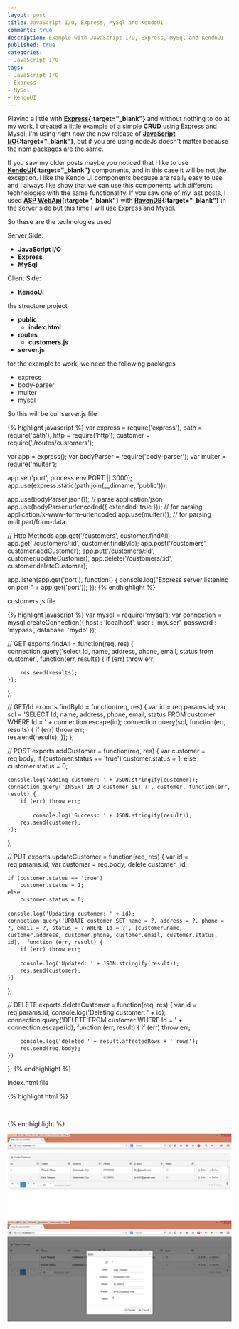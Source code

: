 ```yaml
---
layout: post
title: JavaScript I/O, Express, MySql and KendoUI
comments: true
description: Example with JavaScript I/O, Express, MySql and KendoUI
published: true
categories:
- JavaScript I/O
tags:
- JavaScript I/O
- Express
- MySql
- KendoUI
---
```


Playing a little with **[Express](http://expressjs.com/){:target="_blank"}** and without nothing to do at my work, I created a little example of a simple **CRUD** using Express 
and Mysql, I'm using right now the new release of **[JavaScript I/O](https://iojs.org/){:target="_blank"}**, but if you are using nodeJs doesn't matter because the npm packages are the same.

If you saw my older posts maybe you noticed that I like to use **[KendoUI](http://demos.telerik.com/kendo-ui/){:target="_blank"}** components, and in this case it will be not the exception. I like 
the Kendo UI components because are really easy to use and I always like show that we can use this components with different technologies with the same functionality. 
If you saw one of my last posts, I used **[ASP WebApi](http://www.asp.net/web-api/){:target="_blank"}** with **[RavenDB](http://ravendb.net/){:target="_blank"}** in the server side but this time I will use Express and Mysql.

So these are the technologies used

Server Side:

* **JavaScript I/O**
* **Express**
* **MySql**

Client Side:

* **KendoUI**

the structure project

* **public**
    * **index.html**
* **routes**
    * **customers.js** 
* **server.js** 

for the example to work, we need the following packages

* express
* body-parser
* multer
* mysql

So this will be our server.js file

{% highlight javascript %}
var express = require('express'),
    path = require('path'),
    http = require('http');
    customer = require('./routes/customers');

var app = express();
var bodyParser = require('body-parser');
var multer = require('multer'); 

app.set('port', process.env.PORT || 3000);
app.use(express.static(path.join(__dirname, 'public')));

app.use(bodyParser.json());  // parse application/json
app.use(bodyParser.urlencoded({ extended: true })); // for parsing application/x-www-form-urlencoded
app.use(multer()); // for parsing multipart/form-data

// Http Methods
app.get('/customers', customer.findAll);
app.get('/customers/:id', customer.findById);
app.post('/customers', customer.addCustomer);
app.put('/customers/:id', customer.updateCustomer);
app.delete('/customers/:id', customer.deleteCustomer);

app.listen(app.get('port'), function() {
    console.log("Express server listening on port " + app.get('port'));
});
{% endhighlight %}

customers.js file

{% highlight javascript %}
var mysql      = require('mysql');
var connection = mysql.createConnection({
  host     : 'localhost',
  user     : 'myuser',
  password : 'mypass',
  database: 'mydb'
});

// GET
exports.findAll = function(req, res) {	
    connection.query('select Id, name, address, phone, email, status from customer', function(err, results) {
        if (err) throw err;
	  
        res.send(results);
    });
};

// GET/Id
exports.findById = function(req, res) {
    var id = req.params.id;
    var sql = 'SELECT Id, name, address, phone, email, status FROM customer WHERE Id = ' + connection.escape(id);
    connection.query(sql, function(err, results) {
        if (err) throw err;		  
            res.send(results);
        });
};

// POST
exports.addCustomer = function(req, res) {
    var customer = req.body;
    if (customer.status == 'true')
        customer.status = 1;
    else
        customer.status = 0;
		
    console.log('Adding customer: ' + JSON.stringify(customer)); 	
    connection.query('INSERT INTO customer SET ?', customer, function(err, result) {
        if (err) throw err;

            console.log('Success: ' + JSON.stringify(result));
        res.send(customer);
    });
};

// PUT
exports.updateCustomer = function(req, res) {
    var id = req.params.id;
    var customer = req.body;
    delete customer._id;
    	
    if (customer.status == 'true')
        customer.status = 1;
    else
        customer.status = 0;

    console.log('Updating customer: ' + id);
    connection.query('UPDATE customer SET name = ?, address = ?, phone = ?, email = ?, status = ? WHERE Id = ?', [customer.name, customer.address, customer.phone, customer.email, customer.status, id],  function (err, result) {
        if (err) throw err;

        console.log('Updated: ' + JSON.stringify(result));
        res.send(customer);
    })
};

// DELETE
exports.deleteCustomer = function(req, res) {
    var id = req.params.id;
    console.log('Deleting customer: ' + id);
    connection.query('DELETE FROM customer WHERE Id = ' + connection.escape(id), function (err, result) {
        if (err) throw err;

        console.log('deleted ' + result.affectedRows + ' rows');
        res.send(req.body);
    })	
};
{% endhighlight %}

index.html file

{% highlight html %}
<link rel="stylesheet" href="http://cdn.kendostatic.com/2014.1.318/styles/kendo.common.min.css" />
<link rel="stylesheet" href="http://cdn.kendostatic.com/2014.1.318/styles/kendo.bootstrap.min.css" />

<script src="http://cdn.kendostatic.com/2014.1.318/js/jquery.min.js"></script>
<script src="http://cdn.kendostatic.com/2014.1.318/js/kendo.all.min.js"></script>

<br />
<div id="grid"></div>

<script>
    var remoteDataSource = new kendo.data.DataSource({
        pageSize: 20,
         transport: {
             read: {
                 url: "http://localhost:3000/customers/",
                 dataType: "json"
             },
             create: {
                 url: "http://localhost:3000/customers/",
                 dataType: "json",
                 type: "POST"
             },
             update: {
                 url : function (item) {
                     return 'http://localhost:3000/customers/' + item.Id;
                 },
                 dataType: "json",
                 type: "PUT"
             },
             destroy: {
                 url : function (item) {
                     return 'http://localhost:3000/customers/' + item.Id;
                 },
                 dataType: "json",
                 type: "DELETE"
             }
         },
         schema: {
             model: {
                 id: "Id",
                 fields: {
                     Id: { editable: false, type: "number" },
                     name: { validation: { required: true} },
                     address: { validation: { required: true} },
                     phone: { validation: { required: true} },
                     email: { validation: { required: true} },
                     status: { type: "boolean" }
                 }
             }
         }
     });

    $('#grid').kendoGrid({
        dataSource: remoteDataSource,
        toolbar: [{name:"create", text: "Create Customer"}],
        editable: "popup",
        scrollable: true,
        sortable: true,
        filterable: true,
        pageable: {
            refresh: true,
            pageSizes: true,
            buttonCount: 5
        },
        columns: [
                {
                    field: "Id",
                    title: "Id"
                },
                {
                    field: "name",
                    title: "Name"
                },
                {
                    field: "address",
                    title: "Address"
                },
                {
                    field: "phone",
                    title: "Phone"
                },
                {
                    field: "email",
                    title: "E-mail"
                },
                {
                    field: "status",
                    title: "Status",
                    template: '<input type="checkbox" #=status ? "checked=checked" : "" # disabled="disabled" ></input>'
                },
                {
                    command: ["edit", "destroy"],
                    width: "200px"
                }
        ]
    });
</script>
{% endhighlight %}

<center>
<img alt="nlogConsole" src="/images/nodejs-mysql.png">
</center>

<center>
<img alt="nlogConsole" src="/images/nodejs-mysql2.png">
</center>
